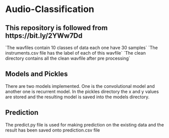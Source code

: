 # Audio-Classification
<h2> This repository is followed from https://bit.ly/2YWw7Dd </h2>
`The wavfiles contain 10 classes of data each one have 30 samples`
`The instruments.csv file has the label of each of this wavfile`
`The clean directory contains all the clean wavfile after pre processing`
  
<h2> Models and Pickles </h2>
  <p> There are two models implemented. One is the convolutional model and another one is recurrent model. In the pickles directory the x and y values are stored and the resulting model is saved into the models directory. </p>
<h2> Prediction </h2>
  <p> The predict.py file is used for making prediction on the existing data and the result has been saved onto prediction.csv file </p>
